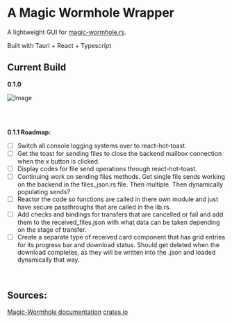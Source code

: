 # A Magic Wormhole Wrapper
A lightweight GUI for [magic-wormhole.rs](https://github.com/magic-wormhole/magic-wormhole.rs/).

Built with Tauri + React + Typescript

## Current Build
**0.1.0**

![Image](https://github.com/user-attachments/assets/82acb92d-b679-47d5-b116-e5f4c47e6645)

<br/>
<br/>

**0.1.1 Roadmap:**
- [ ] Switch all console logging systems over to react-hot-toast.
- [ ] Get the toast for sending files to close the backend mailbox connection when the x button is clicked.
- [ ] Display codes for file send operations through react-hot-toast.
- [ ] Continuing work on sending files methods. Get single file sends working on the backend in the files_json.rs file. Then multiple. Then dynamically populating sends?
- [ ] Reactor the code so functions are called in there own module and just have secure passthroughs that are called in the lib.rs.
- [ ] Add checks and bindings for transfers that are cancelled or fail and add them to the received_files.json with what data can be taken depending on the stage of transfer. 
- [ ] Create a separate type of received card component that has grid entries for its progress bar and download status. Should get deleted when the download completes, as they will be written into the .json and loaded dynamically that way.

<br/>

## Sources:
[Magic-Wormhole documentation](https://magic-wormhole.readthedocs.io/en/latest/)
[crates.io](https://crates.io/crates/magic-wormhole)
